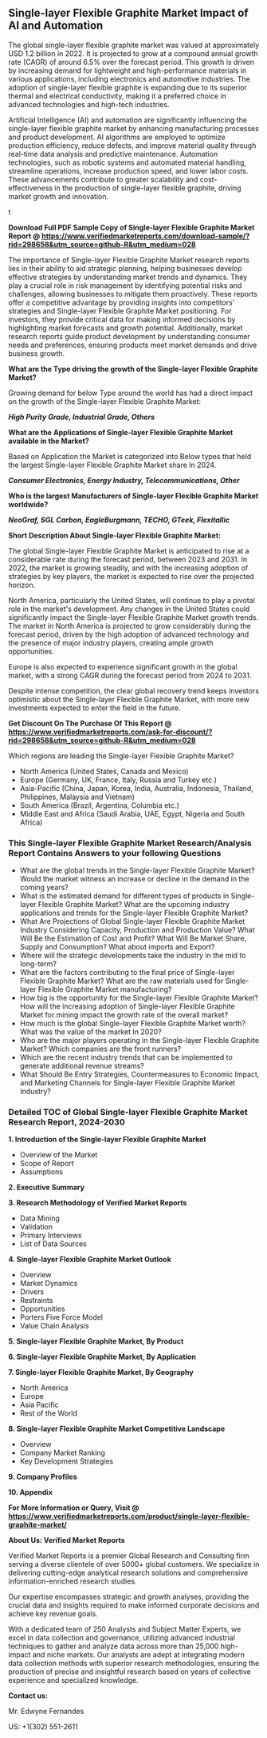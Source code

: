 <h2>Single-layer Flexible Graphite Market Impact of AI and Automation</h2><p>The global single-layer flexible graphite market was valued at approximately USD 1.2 billion in 2022. It is projected to grow at a compound annual growth rate (CAGR) of around 6.5% over the forecast period. This growth is driven by increasing demand for lightweight and high-performance materials in various applications, including electronics and automotive industries. The adoption of single-layer flexible graphite is expanding due to its superior thermal and electrical conductivity, making it a preferred choice in advanced technologies and high-tech industries.</p><p>Artificial Intelligence (AI) and automation are significantly influencing the single-layer flexible graphite market by enhancing manufacturing processes and product development. AI algorithms are employed to optimize production efficiency, reduce defects, and improve material quality through real-time data analysis and predictive maintenance. Automation technologies, such as robotic systems and automated material handling, streamline operations, increase production speed, and lower labor costs. These advancements contribute to greater scalability and cost-effectiveness in the production of single-layer flexible graphite, driving market growth and innovation.</p>t</p><p id="" class=""><strong>Download Full PDF Sample Copy of Single-layer Flexible Graphite Market Report @ <a href="https://www.verifiedmarketreports.com/download-sample/?rid=298658&utm_source=github-R&utm_medium=028" target="_blank">https://www.verifiedmarketreports.com/download-sample/?rid=298658&utm_source=github-R&utm_medium=028</a></strong></p><p>The importance of&nbsp;Single-layer Flexible Graphite Market research reports lies in their ability to aid strategic planning, helping businesses develop effective strategies by understanding market trends and dynamics. They play a crucial role in risk management by identifying potential risks and challenges, allowing businesses to mitigate them proactively. These reports offer a competitive advantage by providing insights into competitors' strategies and Single-layer Flexible Graphite Market positioning. For investors, they provide critical data for making informed decisions by highlighting market forecasts and growth potential. Additionally, market research reports guide product development by understanding consumer needs and preferences, ensuring products meet market demands and drive business growth.</p><p><strong>What are the&nbsp;Type driving the growth of the Single-layer Flexible Graphite Market?</strong></p><p id="" class="">Growing demand for below Type around the world has had a direct impact on the growth of the Single-layer Flexible Graphite Market:</p><em><strong>High Purity Grade, Industrial Grade, Others</strong></em></p><strong>What are the&nbsp;Applications&nbsp;of Single-layer Flexible Graphite Market available in the Market?</strong></p><p id="" class="">Based on Application the Market is categorized into Below types that held the largest Single-layer Flexible Graphite Market share In 2024.</p><em><strong>Consumer Electronics, Energy Industry, Telecommunications, Other</strong></em></p><strong>Who is the largest Manufacturers of Single-layer Flexible Graphite Market worldwide?</strong></p><p><em><strong>NeoGraf, SGL Carbon, EagleBurgmann, TECHO, GTeek, Flexitallic</strong></em></p><p id="" class=""><strong>Short Description About Single-layer Flexible Graphite Market:</strong></p><p>The global Single-layer Flexible Graphite Market is anticipated to rise at a considerable rate during the forecast period, between 2023 and 2031. In 2022, the market is growing steadily, and with the increasing adoption of strategies by key players, the market is expected to rise over the projected horizon.</p><p>North America, particularly the United States, will continue to play a pivotal role in the market's development. Any changes in the United States could significantly impact the Single-layer Flexible Graphite Market growth trends. The market in North America is projected to grow considerably during the forecast period, driven by the high adoption of advanced technology and the presence of major industry players, creating ample growth opportunities.</p><p>Europe is also expected to experience significant growth in the global market, with a strong CAGR during the forecast period from 2024 to 2031.</p><p>Despite intense competition, the clear global recovery trend keeps investors optimistic about the Single-layer Flexible Graphite Market, with more new investments expected to enter the field in the future.</p><p id="" class=""><strong>Get Discount On The Purchase Of This Report @ <a href="https://www.verifiedmarketreports.com/ask-for-discount/?rid=298658&utm_source=github-R&utm_medium=028" target="_blank">https://www.verifiedmarketreports.com/ask-for-discount/?rid=298658&utm_source=github-R&utm_medium=028</a></strong></p>Which regions are leading the Single-layer Flexible Graphite Market?</p><ul><li>North America (United States, Canada and Mexico)</li><li>Europe (Germany, UK, France, Italy, Russia and Turkey etc.)</li><li>Asia-Pacific (China, Japan, Korea, India, Australia, Indonesia, Thailand, Philippines, Malaysia and Vietnam)</li><li>South America (Brazil, Argentina, Columbia etc.)</li><li>Middle East and Africa (Saudi Arabia, UAE, Egypt, Nigeria and South Africa)</li></ul><h3 id="" class="">This Single-layer Flexible Graphite Market Research/Analysis Report Contains Answers to your following Questions</h3><ul><li>What are the global trends in the Single-layer Flexible Graphite Market? Would the market witness an increase or decline in the demand in the coming years?</li><li>What is the estimated demand for different types of products in Single-layer Flexible Graphite Market? What are the upcoming industry applications and trends for the Single-layer Flexible Graphite Market?</li><li>What Are Projections of Global Single-layer Flexible Graphite Market Industry Considering Capacity, Production and Production Value? What Will Be the Estimation of Cost and Profit? What Will Be Market Share, Supply and Consumption? What about imports and Export?</li><li>Where will the strategic developments take the industry in the mid to long-term?</li><li>What are the factors contributing to the final price of Single-layer Flexible Graphite Market? What are the raw materials used for Single-layer Flexible Graphite Market manufacturing?</li><li>How big is the opportunity for the Single-layer Flexible Graphite Market? How will the increasing adoption of Single-layer Flexible Graphite Market for mining impact the growth rate of the overall market?</li><li>How much is the global Single-layer Flexible Graphite Market worth? What was the value of the market In 2020?</li><li>Who are the major players operating in the Single-layer Flexible Graphite Market? Which companies are the front runners?</li><li>Which are the recent industry trends that can be implemented to generate additional revenue streams?</li><li>What Should Be Entry Strategies, Countermeasures to Economic Impact, and Marketing Channels for Single-layer Flexible Graphite Market Industry?</li></ul><h3 id="" class="">Detailed TOC of Global Single-layer Flexible Graphite Market Research Report, 2024-2030</h3><p id="" class=""><strong>1. Introduction of the Single-layer Flexible Graphite Market</strong></p><ul><li>Overview of the Market</li><li>Scope of Report</li><li>Assumptions</li></ul><p id="" class=""><strong>2. Executive Summary</strong></p><p id="" class=""><strong>3. Research Methodology of Verified Market Reports</strong></p><ul><li>Data Mining</li><li>Validation</li><li>Primary Interviews</li><li>List of Data Sources</li></ul><p id="" class=""><strong>4. Single-layer Flexible Graphite Market Outlook</strong></p><ul><li>Overview</li><li>Market Dynamics</li><li>Drivers</li><li>Restraints</li><li>Opportunities</li><li>Porters Five Force Model</li><li>Value Chain Analysis</li></ul><p id="" class=""><strong>5. Single-layer Flexible Graphite Market, By Product</strong></p><p id="" class=""><strong>6. Single-layer Flexible Graphite Market, By Application</strong></p><p id="" class=""><strong>7. Single-layer Flexible Graphite Market, By Geography</strong></p><ul><li>North America</li><li>Europe</li><li>Asia Pacific</li><li>Rest of the World</li></ul><p id="" class=""><strong>8. Single-layer Flexible Graphite Market Competitive Landscape</strong></p><ul><li>Overview</li><li>Company Market Ranking</li><li>Key Development Strategies</li></ul><p id="" class=""><strong>9. Company Profiles</strong></p><p id="" class=""><strong>10. Appendix</strong></p><p id="" class=""><strong>For More Information or Query, Visit @ <a href="https://www.verifiedmarketreports.com/product/single-layer-flexible-graphite-market/" target="_blank">https://www.verifiedmarketreports.com/product/single-layer-flexible-graphite-market/</a></strong></p><p id="" class=""><strong>About Us: Verified Market Reports</strong></p><p id="" class="">Verified Market Reports is a premier Global Research and Consulting firm serving a diverse clientele of over 5000+ global customers. We specialize in delivering cutting-edge analytical research solutions and comprehensive information-enriched research studies.</p><p id="" class="">Our expertise encompasses strategic and growth analyses, providing the crucial data and insights required to make informed corporate decisions and achieve key revenue goals.</p><p id="" class="">With a dedicated team of 250 Analysts and Subject Matter Experts, we excel in data collection and governance, utilizing advanced industrial techniques to gather and analyze data across more than 25,000 high-impact and niche markets. Our analysts are adept at integrating modern data collection methods with superior research methodologies, ensuring the production of precise and insightful research based on years of collective experience and specialized knowledge.</p><p id="" class=""><strong>Contact us:</strong></p><p id="" class="">Mr. Edwyne Fernandes</p><p id="" class="">US: +1(302) 551-2611</p>